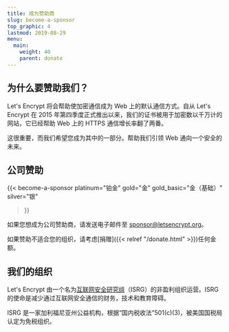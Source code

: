 ```yaml
---
title: 成为赞助商
slug: become-a-sponsor
top_graphic: 4
lastmod: 2019-08-29
menu:
  main:
    weight: 40
    parent: donate
---
```


## 为什么要赞助我们？

Let's Encrypt 将会帮助使加密通信成为 Web 上的默认通信方式。自从 Let's Encrypt 在 2015 年第四季度正式推出以来，我们的证书被用于加密数以千万计的网站，它已经帮助 Web 上的 HTTPS 通信增长率翻了两番。

这很重要，而我们希望您成为其中的一部分。帮助我们引领 Web 通向一个安全的未来。

## 公司赞助

{{< become-a-sponsor
  platinum="铂金"
  gold="金"
  gold_basic="金（基础）"
  silver="银"
>}}

如果您想成为公司赞助商，请发送电子邮件至 [sponsor@letsencrypt.org](mailto:sponsor@letsencrypt.org)。

如果赞助不适合您的组织，请考虑[捐赠]({{< relref "/donate.html" >}})任何金额。

## 我们的组织

Let's Encrypt 由一个名为[互联网安全研究组](https://www.abetterinternet.org/)（ISRG）的非盈利组织运营。ISRG 的使命是减少通过互联网安全通信的财务，技术和教育障碍。

ISRG 是一家加利福尼亚州公益机构，根据“国内税收法”501\(c\)(3)，被美国国税局认定为免税组织。
